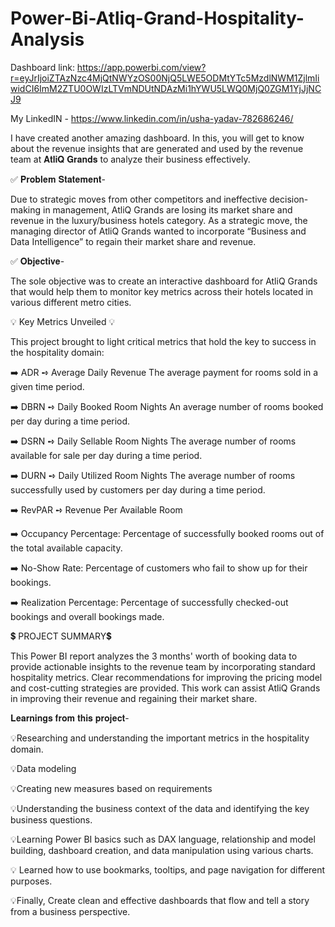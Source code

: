 # Power-Bi-Atliq-Grand-Hospitality-Analysis

Dashboard link: https://app.powerbi.com/view?r=eyJrIjoiZTAzNzc4MjQtNWYzOS00NjQ5LWE5ODMtYTc5MzdlNWM1ZjlmIiwidCI6ImM2ZTU0OWIzLTVmNDUtNDAzMi1hYWU5LWQ0MjQ0ZGM1YjJjNCJ9

My LinkedIN - https://www.linkedin.com/in/usha-yadav-782686246/

I have created another amazing dashboard. In this, you will get to know about the revenue insights that are generated and used by the revenue team at 𝐀𝐭𝐥𝐢𝐐 𝐆𝐫𝐚𝐧𝐝𝐬 to analyze their business effectively.

✅ 𝐏𝐫𝐨𝐛𝐥𝐞𝐦 𝐒𝐭𝐚𝐭𝐞𝐦𝐞𝐧𝐭-

Due to strategic moves from other competitors and ineffective decision-making in management, AtliQ Grands are losing its market share and revenue in the luxury/business hotels category. As a strategic move, the managing director of AtliQ Grands wanted to incorporate “Business and Data Intelligence” to regain their market share and revenue.

✅ 𝐎𝐛𝐣𝐞𝐜𝐭𝐢𝐯𝐞-

The sole objective was to create an interactive dashboard for AtliQ Grands that would help them to monitor key metrics across their hotels located in various different metro cities.

💡 Key Metrics Unveiled 💡

This project brought to light critical metrics that hold the key to success in the hospitality domain:

➡️ ADR ➺ Average Daily Revenue
The average payment for rooms sold in a given time period.

➡️ DBRN ➺ Daily Booked Room Nights
An average number of rooms booked per day during a time period.

➡️ DSRN ➺ Daily Sellable Room Nights
The average number of rooms available for sale per day during a time period.

➡️ DURN ➺ Daily Utilized Room Nights
The average number of rooms successfully used by customers per day during a time period.

➡️ RevPAR ➺ Revenue Per Available Room

➡️ Occupancy Percentage: Percentage of successfully booked rooms out of the total available capacity.

➡️ No-Show Rate: Percentage of customers who fail to show up for their bookings.

➡️ Realization Percentage: Percentage of successfully checked-out bookings and overall bookings made.

💲 PROJECT SUMMARY💲 

This Power BI report analyzes the 3 months' worth of booking data to provide actionable insights to the revenue team by incorporating standard hospitality metrics. Clear recommendations for improving the pricing model and cost-cutting strategies are provided. This work can assist AtliQ Grands in improving their revenue and regaining their market share. 

𝐋𝐞𝐚𝐫𝐧𝐢𝐧𝐠𝐬 𝐟𝐫𝐨𝐦 𝐭𝐡𝐢𝐬 𝐩𝐫𝐨𝐣𝐞𝐜𝐭-

💡Researching and understanding the important metrics in the hospitality domain. 

💡Data modeling

💡Creating new measures based on requirements

💡Understanding the business context of the data and identifying the key business questions.

💡Learning Power BI basics such as DAX language, relationship and model building, dashboard creation, and data manipulation using various charts.

💡 Learned how to use bookmarks, tooltips, and page navigation for different purposes.

💡Finally, Create clean and effective dashboards that flow and tell a story from a business perspective.
